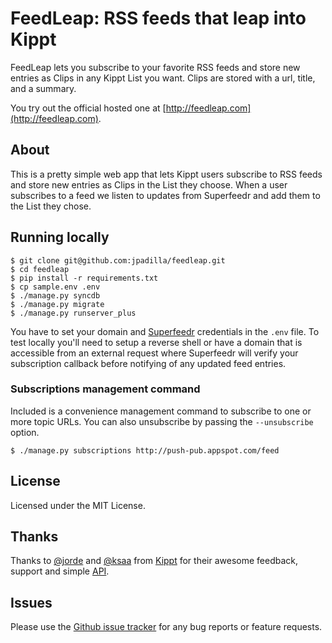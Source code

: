 # FeedLeap: RSS feeds that leap into Kippt

FeedLeap lets you subscribe to your favorite RSS feeds and store new entries as Clips
in any Kippt List you want.  Clips are stored with a url, title, and a summary.

You try out the official hosted one at [http://feedleap.com](http://feedleap.com).


## About
This is a pretty simple web app that lets Kippt users subscribe to RSS feeds and store
new entries as Clips in the List they choose. When a user subscribes to a feed we listen
to updates from Superfeedr and add them to the List they chose.


## Running locally
    $ git clone git@github.com:jpadilla/feedleap.git
    $ cd feedleap
    $ pip install -r requirements.txt
    $ cp sample.env .env
    $ ./manage.py syncdb
    $ ./manage.py migrate
    $ ./manage.py runserver_plus

You have to set your domain and [Superfeedr](http://superfeedr.com/) credentials in the `.env` file.
To test locally you'll need to setup a reverse shell or have a domain that is accessible from an
external request where Superfeedr will verify your subscription callback before notifying of any
updated feed entries.


### Subscriptions management command
Included is a convenience management command to subscribe to one or more topic URLs.
You can also unsubscribe by passing the `--unsubscribe` option.

    $ ./manage.py subscriptions http://push-pub.appspot.com/feed


## License
Licensed under the MIT License.


## Thanks
Thanks to [@jorde](https://github.com/jorde) and [@ksaa](https://github.com/ksaa) from
[Kippt](http:om) for their awesome feedback, support and simple [API](https://kippt.com/developers/).


## Issues
Please use the [Github issue tracker](https://github.com/jpadilla/feedleap/issues) for any bug reports or feature requests.